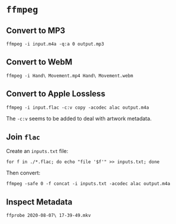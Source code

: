 # `ffmpeg`

## Convert to MP3

    ffmpeg -i input.m4a -q:a 0 output.mp3

## Convert to WebM

    ffmpeg -i Hand\ Movement.mp4 Hand\ Movement.webm

## Convert to Apple Lossless

    ffmpeg -i input.flac -c:v copy -acodec alac output.m4a

The `-c:v` seems to be added to deal with artwork metadata.

## Join `flac`

Create an `inputs.txt` file:

    for f in ./*.flac; do echo "file '$f'" >> inputs.txt; done

Then convert:

    ffmpeg -safe 0 -f concat -i inputs.txt -acodec alac output.m4a

## Inspect Metadata

    ffprobe 2020-08-07\ 17-39-49.mkv
